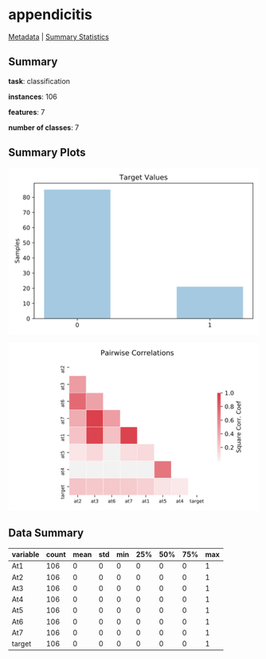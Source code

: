 # appendicitis

[Metadata](metadata.yaml) | [Summary Statistics](summary_stats.csv)

## Summary

**task**: classification

**instances**: 106

**features**: 7

**number of classes**: 7

## Summary Plots

![Labels](label.svg)

![Corr](corr.svg)

## Data Summary

|	variable	|	count	|	mean	|	std	|	min	|	25%	|	50%	|	75%	|	max|
| --- | --- | --- | --- | --- | --- | --- | --- | --- |
|	At1	|	106	|	0	|	0	|	0	|	0	|	0	|	0	|	1
|	At2	|	106	|	0	|	0	|	0	|	0	|	0	|	0	|	1
|	At3	|	106	|	0	|	0	|	0	|	0	|	0	|	0	|	1
|	At4	|	106	|	0	|	0	|	0	|	0	|	0	|	0	|	1
|	At5	|	106	|	0	|	0	|	0	|	0	|	0	|	0	|	1
|	At6	|	106	|	0	|	0	|	0	|	0	|	0	|	0	|	1
|	At7	|	106	|	0	|	0	|	0	|	0	|	0	|	0	|	1
|	target	|	106	|	0	|	0	|	0	|	0	|	0	|	0	|	1

